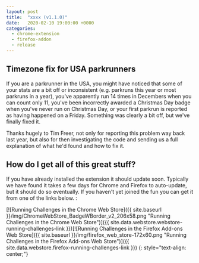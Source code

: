 ```yaml
---
layout: post
title:  "xxxx (v1.1.0)"
date:   2020-02-10 19:00:00 +0000
categories:
  - chrome-extension
  - firefox-addon
  - release
---
```





## Timezone fix for USA parkrunners

If you are a parkrunner in the USA, you might have noticed that some of your stats are a bit off or inconsistent (e.g. parkruns this year or most parkruns in a year), you've apparently run 14 times in Decembers when you can count only 11, you've been incorrectly awarded a Christmas Day badge when you've never run on Christmas Day, or your first parkrun is reported as having happened on a Friday. Something was clearly a bit off, but we've finally fixed it.

Thanks hugely to Tim Freer, not only for reporting this problem way back last year, but also for then investigating the code and sending us a full explanation of what he'd found and how to fix it.



## How do I get all of this great stuff?

If you have already installed the extension it should update soon. Typically we
have found it takes a few days for Chrome and Firefox to auto-update, but it should
do so eventually.  If you haven't yet joined the fun you can get it from one of
the links below. :

[![Running Challenges in the Chrome Web Store]({{ site.baseurl }}/img/ChromeWebStore_BadgeWBorder_v2_206x58.png "Running Challenges in the Chrome Web Store")]({{ site.data.webstore.webstore-running-challenges-link }})[![Running Challenges in the Firefox Add-ons Web Store]({{ site.baseurl }}/img/firefox_web_store-172x60.png "Running Challenges in the Firefox Add-ons Web Store")]({{ site.data.webstore.firefox-running-challenges-link }})
{: style="text-align: center;"}
